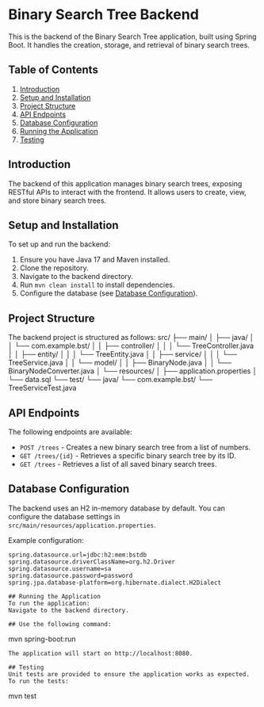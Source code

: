# Binary Search Tree Backend

This is the backend of the Binary Search Tree application, built using Spring Boot. It handles the creation, storage, and retrieval of binary search trees.

## Table of Contents

1. [Introduction](#introduction)
2. [Setup and Installation](#setup-and-installation)
3. [Project Structure](#project-structure)
4. [API Endpoints](#api-endpoints)
5. [Database Configuration](#database-configuration)
6. [Running the Application](#running-the-application)
7. [Testing](#testing)

## Introduction

The backend of this application manages binary search trees, exposing RESTful APIs to interact with the frontend. It allows users to create, view, and store binary search trees.

## Setup and Installation

To set up and run the backend:

1. Ensure you have Java 17 and Maven installed.
2. Clone the repository.
3. Navigate to the backend directory.
4. Run `mvn clean install` to install dependencies.
5. Configure the database (see [Database Configuration](#database-configuration)).

## Project Structure

The backend project is structured as follows:
src/
├── main/
│ ├── java/
│ │ └── com.example.bst/
│ │ ├── controller/
│ │ │ └── TreeController.java
│ │ ├── entity/
│ │ │ └── TreeEntity.java
│ │ ├── service/
│ │ │ └── TreeService.java
│ │ └── model/
│ │ ├── BinaryNode.java
│ │ └── BinaryNodeConverter.java
│ └── resources/
│ ├── application.properties
│ └── data.sql
└── test/
└── java/
└── com.example.bst/
└── TreeServiceTest.java


## API Endpoints

The following endpoints are available:

- `POST /trees` - Creates a new binary search tree from a list of numbers.
- `GET /trees/{id}` - Retrieves a specific binary search tree by its ID.
- `GET /trees` - Retrieves a list of all saved binary search trees.

## Database Configuration

The backend uses an H2 in-memory database by default. You can configure the database settings in `src/main/resources/application.properties`.

Example configuration:

```properties
spring.datasource.url=jdbc:h2:mem:bstdb
spring.datasource.driverClassName=org.h2.Driver
spring.datasource.username=sa
spring.datasource.password=password
spring.jpa.database-platform=org.hibernate.dialect.H2Dialect

## Running the Application
To run the application:
Navigate to the backend directory.

## Use the following command:
```
mvn spring-boot:run
```
The application will start on http://localhost:8080.

## Testing
Unit tests are provided to ensure the application works as expected. To run the tests:
```
mvn test
```


